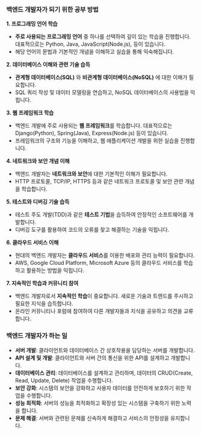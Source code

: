 ### 백엔드 개발자가 되기 위한 공부 방법

**1. 프로그래밍 언어 학습**

- **주로 사용되는 프로그래밍 언어** 중 하나를 선택하여 깊이 있는 학습을 진행합니다. 대표적으로는 Python, Java, JavaScript(Node.js), 등이 있습니다.
- 해당 언어의 문법과 기본적인 개념을 이해하고 실습을 통해 익숙해집니다.

**2. 데이터베이스 이해와 관련 기술 습득**

- **관계형 데이터베이스(SQL)** 와 **비관계형 데이터베이스(NoSQL)** 에 대한 이해가 필요합니다.
- SQL 쿼리 작성 및 데이터 모델링을 연습하고, NoSQL 데이터베이스의 사용법을 익힙니다.

**3. 웹 프레임워크 학습**

- 백엔드 개발에 주로 사용되는 **웹 프레임워크**를 학습합니다. 대표적으로는 Django(Python), Spring(Java), Express(Node.js) 등이 있습니다.
- 프레임워크의 구조와 기능을 이해하고, 웹 애플리케이션 개발을 위한 실습을 진행합니다.

**4. 네트워크와 보안 개념 이해**

- 백엔드 개발자는 **네트워크와 보안**에 대한 기본적인 이해가 필요합니다.
- HTTP 프로토콜, TCP/IP, HTTPS 등과 같은 네트워크 프로토콜 및 보안 관련 개념을 학습합니다.

**5. 테스트와 디버깅 기술 습득**

- 테스트 주도 개발(TDD)과 같은 **테스트 기법**을 습득하여 안정적인 소프트웨어를 개발합니다.
- 디버깅 도구를 활용하여 코드의 오류를 찾고 해결하는 기술을 익힙니다.

**6. 클라우드 서비스 이해**

- 현대의 백엔드 개발자는 **클라우드 서비스**를 이용한 배포와 관리 능력이 필요합니다.
- AWS, Google Cloud Platform, Microsoft Azure 등의 클라우드 서비스를 학습하고 활용하는 방법을 익힙니다.

**7. 지속적인 학습과 커뮤니티 참여**

- 백엔드 개발자로서 **지속적인 학습**이 중요합니다. 새로운 기술과 트렌드를 주시하고 필요한 지식을 습득합니다.
- 온라인 커뮤니티나 포럼에 참여하여 다른 개발자들과 지식을 공유하고 의견을 교류합니다.

### 백엔드 개발자가 하는 일

- **서버 개발**: 클라이언트와 데이터베이스 간 상호작용을 담당하는 서버를 개발합니다.
- **API 설계 및 개발**: 클라이언트와 서버 간의 통신을 위한 API를 설계하고 개발합니다.
- **데이터베이스 관리**: 데이터베이스를 설계하고 관리하며, 데이터의 CRUD(Create, Read, Update, Delete) 작업을 수행합니다.
- **보안 강화**: 시스템의 보안을 강화하고 사용자 데이터를 안전하게 보호하기 위한 작업을 수행합니다.
- **성능 최적화**: 서버의 성능을 최적화하고 확장성 있는 시스템을 구축하기 위한 노력을 합니다.
- **문제 해결**: 서버와 관련된 문제를 신속하게 해결하고 서비스의 안정성을 유지합니다.
